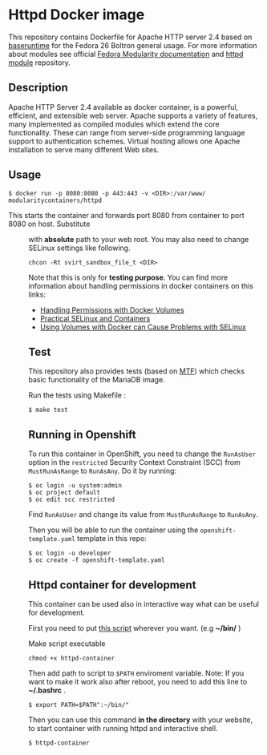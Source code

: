Httpd Docker image
====================

This repository contains Dockerfile for Apache HTTP server 2.4 based on [baseruntime](""https://hub.docker.com/r/baseruntime/baseruntime/) for the Fedora 26 Boltron general usage.
For more information about modules see official [Fedora Modularity documentation](docs.pagure.org/modularity/) and [httpd module](https://github.com/modularity-modules/httpd) repository.


Description
----------------------------------
Apache HTTP Server 2.4 available as docker container, is a powerful, efficient, and extensible web server. Apache supports a variety of features, many implemented as compiled modules which extend the core functionality. These can range from server-side programming language support to authentication schemes. Virtual hosting allows one Apache installation to serve many different Web sites.

Usage
----------------------------------

```
$ docker run -p 8080:8080 -p 443:443 -v <DIR>:/var/www/ modularitycontainers/httpd
```
This starts the container and forwards port 8080 from container to port 8080 on host.
Substitute <DIR> with **absolute** path to your web root. You may also need to change SELinux settings like following.

```
chcon -Rt svirt_sandbox_file_t <DIR>
```
Note that this is only for **testing purpose**. You can find more information about handling permissions in docker containers on this links:
* [Handling Permissions with Docker Volumes](https://denibertovic.com/posts/handling-permissions-with-docker-volumes/)
* [Practical SELinux and Containers](http://www.projectatomic.io/blog/2016/03/dwalsh_selinux_containers/)
* [Using Volumes with Docker can Cause Problems with SELinux](http://www.projectatomic.io/blog/2015/06/using-volumes-with-docker-can-cause-problems-with-selinux/)


Test
--------------------------------------
This repository also provides tests (based on [MTF](https://pagure.io/modularity-testing-framework/tree/master)) which checks basic functionality of the MariaDB image.

Run the tests using Makefile :
```
$ make test
```

Running in Openshift
--------------------------------------
To run this container in OpenShift, you need to change the `RunAsUser` option in the `restricted` Security Context Constraint (SCC) from `MustRunAsRange` to `RunAsAny`. Do it by running:

```
$ oc login -u system:admin
$ oc project default
$ oc edit scc restricted
```

Find `RunAsUser` and change its value from `MustRunAsRange` to `RunAsAny`.

Then you will be able to run the container using the `openshift-template.yaml` template in this repo:

```
$ oc login -u developer
$ oc create -f openshift-template.yaml
```

Httpd container for development
--------------------------------------

This container can be used also in interactive way what can be useful for development.

First you need to put [this script](./files/development/) wherever you want. (e.g **~/bin/** )

Make script executable
```
chmod +x httpd-container
```

Then add path to script to `$PATH` enviroment variable.
Note: If you want to make it work also after reboot, you need to add this line to **~/.bashrc** .
```
$ export PATH=$PATH":~/bin/"
```

Then you can use this command **in the directory** with your website, to start container with running httpd and interactive shell.
```
$ httpd-container
```
